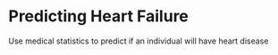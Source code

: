 # Predicting Heart Failure
 Use medical statistics to predict if an individual will have heart disease
